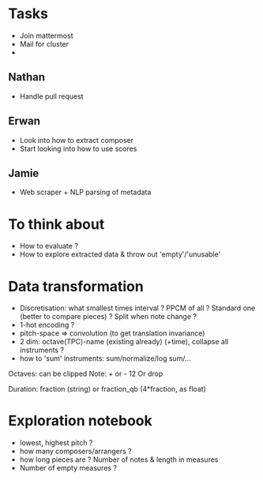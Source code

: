 # Tasks
- Join mattermost
- Mail for cluster
- 
## Nathan
- Handle pull request
## Erwan
- Look into how to extract composer
- Start looking into how to use scores
## Jamie
- Web scraper + NLP parsing of metadata

# To think about
- How to evaluate ?
- How to explore extracted data & throw out 'empty'/'unusable'

# Data transformation
- Discretisation: what smallest times interval ?
PPCM of all ? Standard one (better to compare pieces) ? Split when note change ?
- 1-hot encoding ?
- pitch-space => convolution (to get translation invariance)
- 2 dim: octave(TPC)-name (existing already) (+time), collapse all instruments ?
- how to 'sum' instruments: sum/normalize/log sum/...

Octaves: can be clipped
Note: + or - 12
Or drop

Duration: fraction (string) or fraction_qb (4*fraction, as float)

# Exploration notebook
- lowest, highest pitch ?
- how many composers/arrangers ?
- how long pieces are ? Number of notes & length in measures
- Number of empty measures ?


